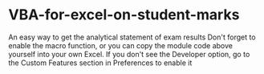 # VBA-for-excel-on-student-marks
An easy way to get the analytical statement of exam results
Don't forget to enable the macro function, or you can copy the module code above yourself into your own Excel. If you don't see the Developer option, go to the Custom Features section in Preferences to enable it
